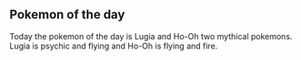 <head> <h2> Pokemon of the day </h2> </head>
<body> <p> Today the pokemon of the day is Lugia and Ho-Oh two mythical pokemons. Lugia is psychic and flying and Ho-Oh is flying and fire. </p></body>
